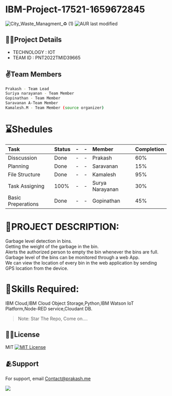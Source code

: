 # IBM-Project-17521-1659672845
![City_Waste_Managment_♻️ (1)](https://user-images.githubusercontent.com/73785492/193410316-4b1982bd-481a-464d-9b8e-7ff62813f075.png)
![AUR last modified](https://img.shields.io/aur/last-modified/google-chrome)

## 👨‍💻Project Details
- TECHNOLOGY : IOT        
- TEAM ID : PNT2022TMID39665

## ✌️Team Members

```sh
Prakash - Team Lead
Suriya narayanan - Team Member
Gopinathan - Team Member
Saravanan A-Team Member
Kamalesh.M - Team Member (source organizer)
```

# **⌛Shedules**
| Task | Status    |-|-| Member | Completion|
| :-------- | :------- |-|-| :------- | :------- |
| Disscussion | Done |-|-| Prakash | 60% |
| Planning | Done |-|-| Saravanan | 15% |
| File Structure | Done |-|-| Kamalesh | 95%|
| Task Assigning | 100% |-|-| Surya Narayanan | 30% |
| Basic Preperations | Done |-|-| Gopinathan | 45% |


# **📜PROJECT DESCRIPTION:**          
Garbage level detection in bins.     
Getting the weight of the garbage in the bin.      
Alerts the authorized person to empty the bin whenever the bins are full.     
Garbage level of the bins can be monitored through a web App.        
We can view the location of every bin in the web application by sending GPS location from the device.  

# **🎯Skills Required:**        
IBM Cloud,IBM Cloud Object Storage,Python,IBM Watson IoT Platform,Node-RED service,Cloudant DB.



> Note: Star The Repo, Come on....


## 🙌🏻License 

MIT [![MIT License](https://img.shields.io/badge/License-MIT-green.svg)](https://choosealicense.com/licenses/mit/)

## 🫂Support

For support, email Contact@prakash.me

<a href = "https://github.com/IBM-EPBL/IBM-Project-17521-1659672845/graphs/contributors">
  <img src = "https://contrib.rocks/image?repo=IBM-EPBL/IBM-Project-17521-1659672845"/>
</a>
